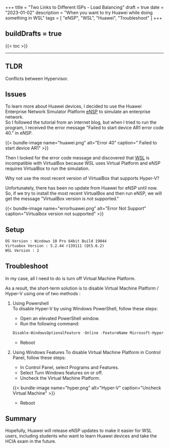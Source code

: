 +++
title = "Two Links to Different ISPs - Load Balancing"
draft = true
date = "2023-01-02"
description = "When you want to try Huawei while doing something in WSL"
tags = [
    "eNSP",
    "WSL",
    "Huawei",
    "Troubleshoot"
]
+++

buildDrafts = true
---

{{< toc >}}

---


## TLDR 
Conflicts between Hypervisor.

## Issues
To learn more about Huawei devices, I decided to use the Huawei Enterprise Network Simulator Platform [eNSP](https://support.huawei.com/enterprise/en/data-communication/ensp-pid-9017384?category=installation-upgrade) to simulate an enterprise network. <br>
So I followed the tutorial from an internet blog, but when I tried to run the program, I received the error message "Failed to start device AR1 error code 40." in eNSP.
<br>

{{< bundle-image name="huawei.png" alt="Error 40" caption=" Failed to start device AR1" >}}

Then I looked for the error code message and discovered that [WSL](https://superuser.com/questions/1208850/why-cant-virtualbox-or-vmware-run-with-hyper-v-enabled-on-windows-10) is incompatible with VirtualBox because WSL uses Virtual Platform and eNSP requires VirtualBox to run the simulation. <br>

Why not use the most recent version of VirtualBox that supports Hyper-V?

Unfortunately, there has been no update from Huawei for eNSP until now.<br>
So, if we try to install the most recent VirtualBox and then run eNSP, we will get the message "VirtualBox version is not supported." 

{{< bundle-image name="errorhuawei.png" alt="Error Not Support" caption="Virtualbox version not supported" >}}


## Setup
```HTML
OS Version : Windows 10 Pro 64bit Build 19044
Virtuabox Version : 5.2.44 r139111 (Qt5.6.2) 
WSL Version : 2
```
## Troubleshoot

In my case, all I need to do is turn off Virtual Machine Platform.

As a result, the short-term solution is to disable Virtual Machine Platform / Hyper-V using one of two methods : 

1. Using Powershell <br>
To disable Hyper-V by using Windows PowerShell, follow these steps: 
    * Open an elevated PowerShell window.
    * Run the following command:
    ```powershell
    Disable-WindowsOptionalFeature -Online -FeatureName Microsoft-Hyper-V-Hypervisor
    ```
    * Reboot
    
2. Using Windows Features
To disable Virtual Machine Platform in Control Panel, follow these steps: 
    * In Control Panel, select Programs and Features.
    * Select Turn Windows features on or off.
    * Uncheck the Virtual Machine Platform.

    {{< bundle-image name="hyper.png" alt="Hyper-V" caption="Uncheck Virtual Machine" >}}

    * Reboot
    
## Summary

Hopefully, Huawei will release eNSP updates to make it easier for WSL users, including students who want to learn Huawei devices and take the HCIA exam in the future. 

